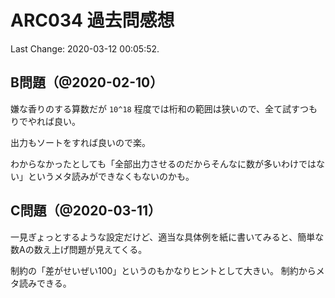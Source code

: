 # ARC034 過去問感想

Last Change: 2020-03-12 00:05:52.

## B問題（@2020-02-10）

嫌な香りのする算数だが `10^18` 程度では桁和の範囲は狭いので、全て試すつもりでやれば良い。

出力もソートをすれば良いので楽。

わからなかったとしても「全部出力させるのだからそんなに数が多いわけではない」というメタ読みができなくもないのかも。

## C問題（@2020-03-11）

一見ぎょっとするような設定だけど、適当な具体例を紙に書いてみると、簡単な数Aの数え上げ問題が見えてくる。

制約の「差がせいぜい100」というのもかなりヒントとして大きい。
制約からメタ読みできる。


